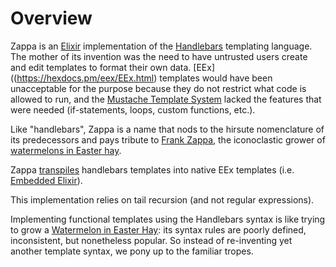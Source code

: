 # Overview

Zappa is an [Elixir](https://elixir-lang.org/) implementation of the [Handlebars](https://handlebarsjs.com/) templating language.  The mother of its invention was the need to have untrusted users create and edit templates to format their own data.  [EEx]((https://hexdocs.pm/eex/EEx.html) templates would have been unacceptable for the purpose because they do not restrict what code is allowed to run, and the [Mustache Template System](https://en.wikipedia.org/wiki/Mustache_%28template_system%29) lacked the features that were needed (if-statements, loops, custom functions, etc.).
 
Like "handlebars", Zappa is a name that nods to the hirsute nomenclature of its predecessors and pays tribute to [Frank Zappa](https://en.wikipedia.org/wiki/Frank_Zappa), the iconoclastic grower of [watermelons in Easter hay](https://www.youtube.com/watch?v=xFvzfNtXnVU).

Zappa [transpiles](https://en.wikipedia.org/wiki/Source-to-source_compiler) handlebars templates into native EEx templates (i.e. [Embedded Elixir](https://hexdocs.pm/eex/EEx.html)).  

This implementation relies on tail recursion (and not regular expressions).

Implementing functional templates using the Handlebars syntax is like trying to grow a [Watermelon in Easter Hay](https://www.youtube.com/watch?v=_3cu8sDa90Y): its syntax rules are poorly defined, inconsistent, but nonetheless popular.  So instead of re-inventing yet another template syntax, we pony up to the familiar tropes.